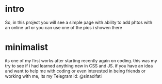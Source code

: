 # intro

So, in this project you will see a simple page with ability to add phtos with an online url or you can use one of the pics i showen there 

# minimalist
its one of my first works after starting recently again on coding.
this was my try to see if i had learned anything new in CSS and JS.
if you have an idea and want to help me with coding or even interested in being friends or working with me, its my Telegram id: @sinaolfati 
